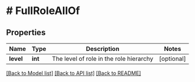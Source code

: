 # # FullRoleAllOf

## Properties

Name | Type | Description | Notes
------------ | ------------- | ------------- | -------------
**level** | **int** | The level of role in the role hierarchy | [optional]

[[Back to Model list]](../../README.md#models) [[Back to API list]](../../README.md#endpoints) [[Back to README]](../../README.md)
